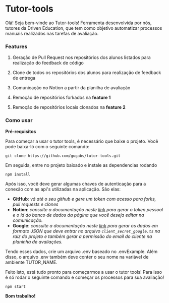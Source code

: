 # **Tutor-tools**

Olá! Seja bem-vinde ao Tutor-tools! Ferramenta desenvolvida por nós, tutores da Driven Education, que tem como objetivo automatizar processos manuais realizados nas tarefas de avaliação.


### **Features**

1. Geração de Pull Request nos repositórios dos alunos listados para realização do feedback de código

2. Clone de todos os repositórios dos alunos para realização de feedback de entrega

3. Comunicação no Notion a partir da planilha de avaliação

4. Remoção de repositórios forkados na **feature 1**

5. Remoção de repositórios locais clonados na **feature 2**


### **Como usar**

**Pré-requisitos**

Para começar a usar o tutor tools, é necessário que baixe o projeto. Você pode baixa-ló com o seguinte comando:
```
git clone https://github.com/gugabs/tutor-tools.git
```
Em seguida, entre no projeto baixado e instale as dependencias rodando
```
npm install
```

Após isso, você deve gerar algumas chaves de autenticação para a conexão com as api's utilizadas na aplicação. São elas:
- **GitHub**: *vá até o seu github e gere um token com acesso para forks, pull requests e clones*
- **Notion**: *consulte a documentação neste [link](https://developers.notion.com/docs/getting-started) para gerar o token pessoal e o id do banco de dados da página que você deseja editar na comunicação.*
- **Google**: *consulte a documentação neste [link](https://developers.google.com/sheets/api) para gerar os dados em formato JSON que deve entrar no arquivo ``client_secret_google.ts`` na raiz do projeto e também gerar a permissão do email do cliente na planinha de avaliações.*

Tendo esses dados, crie um arquivo .env baseado no .envExample. Além disso, o arquivo .env também deve conter o seu nome na variável de ambiente TUTOR_NAME.

Feito isto, está tudo pronto para começarmos a usar o tutor tools!
Para isso é só rodar o seguinte comando e começar os processos para sua avaliação!

```
npm start
```

__Bom trabalho!__


